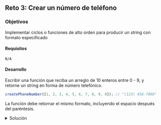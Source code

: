 
## Reto 3: Crear un número de teléfono

### Objetivos

Implementar ciclos o funciones de alto orden para producir un string con formato especificado

#### Requisitos

`N/A`

#### Desarrollo

Escribir una función que reciba un arreglo de 10 enteros entre 0 - 9, y retorne un string en forma de número telefónico.

```javascript
createPhoneNumber([1, 2, 3, 4, 5, 6, 7, 8, 9, 0]); // "(123) 456-7890"
```

La función debe retornar el mismo formato, incluyendo el espacio después del paréntesis.

<details>
  <summary>Solución</summary>

```javascript
// for...of.
function createPhoneNumber(numbers) {
  let format = '(xxx) xxx-xxxx'
  for (let num of numbers) {
    format = format.replace('x', num)
  }
  return format
}

// reduce()
const createPhoneNumber = (numbers) => 
  numbers.reduce((accumulator, current) => 
    accumulator.replace('x', current), '(xxx) xxx-xxxx')
```

</details>